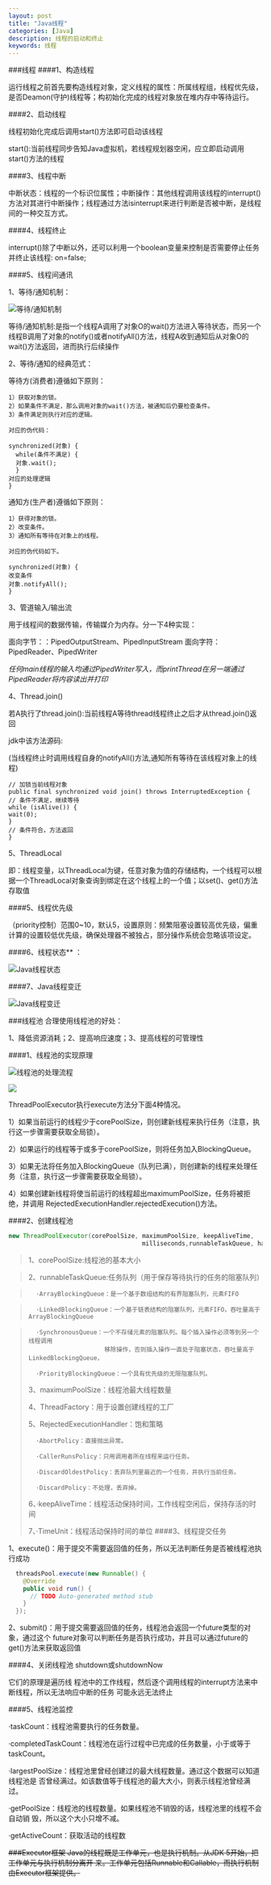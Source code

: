 ```yaml
---
layout: post
title: "Java线程"
categories: [Java]
description: 线程的启动和终止
keywords: 线程
---
```

###线程
####1、构造线程

运行线程之前首先要构造线程对象，定义线程的属性：所属线程组，线程优先级，是否Deamon(守护)线程等；构初始化完成的线程对象放在堆内存中等待运行。


####2、启动线程

线程初始化完成后调用start()方法即可启动该线程

start():当前线程同步告知Java虚拟机，若线程规划器空闲，应立即启动调用start()方法的线程


####3、线程中断

中断状态：线程的一个标识位属性；中断操作：其他线程调用该线程的interrupt()方法对其进行中断操作；线程通过方法isinterrupt来进行判断是否被中断，是线程间的一种交互方式。

####4、线程终止

interrupt()除了中断以外，还可以利用一个boolean变量来控制是否需要停止任务并终止该线程:
on=false;


####5、线程间通讯

1、等待/通知机制：

![等待/通知机制](https://raw.githubusercontent.com/xiaohe9569/xiaohe9569.github.io/master/images/20170809141834.png)

等待/通知机制:是指一个线程A调用了对象O的wait()方法进入等待状态，而另一个线程B调用了对象的notify()或者notifyAll()方法，线程A收到通知后从对象O的wait()方法返回，进而执行后续操作

2、等待/通知的经典范式：

等待方(消费者)遵循如下原则：
```wiki
1）获取对象的锁。
2）如果条件不满足，那么调用对象的wait()方法，被通知后仍要检查条件。
3）条件满足则执行对应的逻辑。

对应的伪代码：

synchronized(对象) {
  while(条件不满足) {
  对象.wait();
  }
对应的处理逻辑
}
```
通知方(生产者)遵循如下原则：
```wiki
1）获得对象的锁。
2）改变条件。
3）通知所有等待在对象上的线程。

对应的伪代码如下。

synchronized(对象) {
改变条件
对象.notifyAll();
}

```
3、管道输入/输出流

用于线程间的数据传输，传输媒介为内存。分一下4种实现：

面向字节：：PipedOutputStream、PipedInputStream   面向字符：PipedReader、PipedWriter

_任何main线程的输入均通过PipedWriter写入，而printThread在另一端通过PipedReader将内容读出并打印_

4、Thread.join()

 若A执行了thread.join():当前线程A等待thread线程终止之后才从thread.join()返回

 jdk中该方法源码:

 (当线程终止时调用线程自身的notifyAll()方法,通知所有等待在该线程对象上的线程)
 ```wiki
 // 加锁当前线程对象
public final synchronized void join() throws InterruptedException {
// 条件不满足，继续等待
while (isAlive()) {
wait(0);
}
// 条件符合，方法返回
}
```
5、ThreadLocal

即：线程变量，以ThreadLocal为键，任意对象为值的存储结构，一个线程可以根据一个ThreadLocal对象查询到绑定在这个线程上的一个值；以set()、get()方法存取值


####5、线程优先级

（priority控制）范围0~10，默认5，设置原则：频繁阻塞设置较高优先级，偏重计算的设置较低优先级，确保处理器不被独占，部分操作系统会忽略该项设定。


####6、线程状态** ：

![Java线程状态](https://raw.githubusercontent.com/xiaohe9569/xiaohe9569.github.io/master/images/20170808174514.png)


####7、Java线程变迁

![Java线程变迁](https://raw.githubusercontent.com/xiaohe9569/xiaohe9569.github.io/master/images/20170808191531.png)

###线程池
合理使用线程池的好处：

1、降低资源消耗；2、提高响应速度；3、提高线程的可管理性

####1、线程池的实现原理

![线程池的处理流程](https://raw.githubusercontent.com/xiaohe9569/xiaohe9569.github.io/master/images/20170814150140.png)

![](https://raw.githubusercontent.com/xiaohe9569/xiaohe9569.github.io/master/images/20170814150325.png)

ThreadPoolExecutor执行execute方法分下面4种情况。

1）如果当前运行的线程少于corePoolSize，则创建新线程来执行任务（注意，执行这一步骤需要获取全局锁）。

2）如果运行的线程等于或多于corePoolSize，则将任务加入BlockingQueue。

3）如果无法将任务加入BlockingQueue（队列已满），则创建新的线程来处理任务（注意，执行这一步骤需要获取全局锁）。

4）如果创建新线程将使当前运行的线程超出maximumPoolSize，任务将被拒绝，并调用
RejectedExecutionHandler.rejectedExecution()方法。

####2、创建线程池
```Java
new ThreadPoolExecutor(corePoolSize, maximumPoolSize, keepAliveTime,
                                     milliseconds,runnableTaskQueue, handler);
```

>1、corePoolSize:线程池的基本大小

>2、runnableTaskQueue:任务队列（用于保存等待执行的任务的阻塞队列）

>       ·ArrayBlockingQueue：是一个基于数组结构的有界阻塞队列，元素FIFO

>       ·LinkedBlockingQueue：一个基于链表结构的阻塞队列，元素FIFO，吞吐量高于ArrayBlockingQueue

>       ·SynchronousQueue：一个不存储元素的阻塞队列。每个插入操作必须等到另一个线程调用
>                          移除操作，否则插入操作一直处于阻塞状态，吞吐量高于LinkedBlockingQueue，
>       
>       ·PriorityBlockingQueue：一个具有优先级的无限阻塞队列。
>
>3、maximumPoolSize：线程池最大线程数量
>
>4、ThreadFactory：用于设置创建线程的工厂
>
>5、RejectedExecutionHandler：饱和策略
>
>       ·AbortPolicy：直接抛出异常。
>
>       ·CallerRunsPolicy：只用调用者所在线程来运行任务。
>
>       ·DiscardOldestPolicy：丢弃队列里最近的一个任务，并执行当前任务。
>
>       ·DiscardPolicy：不处理，丢弃掉。
>
>6、·keepAliveTime：线程活动保持时间，工作线程空闲后，保持存活的时间
>
>7、·TimeUnit：线程活动保持时间的单位
####3、线程提交任务

1、execute()：用于提交不需要返回值的任务，所以无法判断任务是否被线程池执行成功
```Java
  threadsPool.execute(new Runnable() {
    @Override
    public void run() {
      // TODO Auto-generated method stub
    }
  });
```

2、submit()：用于提交需要返回值的任务，线程池会返回一个future类型的对象，通过这个
future对象可以判断任务是否执行成功，并且可以通过future的get()方法来获取返回值

####4、关闭线程池
shutdown或shutdownNow

它们的原理是遍历线
程池中的工作线程，然后逐个调用线程的interrupt方法来中断线程，所以无法响应中断的任务
可能永远无法终止

####5、线程池监控

·taskCount：线程池需要执行的任务数量。

·completedTaskCount：线程池在运行过程中已完成的任务数量，小于或等于taskCount。

·largestPoolSize：线程池里曾经创建过的最大线程数量。通过这个数据可以知道线程池是
否曾经满过。如该数值等于线程池的最大大小，则表示线程池曾经满过。

·getPoolSize：线程池的线程数量。如果线程池不销毁的话，线程池里的线程不会自动销
毁，所以这个大小只增不减。

·getActiveCount：获取活动的线程数

~~###Executor框架
Java的线程既是工作单元，也是执行机制。从JDK 5开始，把工作单元与执行机制分离开
来。工作单元包括Runnable和Callable，而执行机制由Executor框架提供。~~
